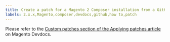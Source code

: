 ```yaml
---
title: Create a patch for a Magento 2 Composer installation from a GitHub commit
labels: 2.x.x,Magento,composer,devdocs,github,how to,patch
---
```


Please refer to the [Custom patches section of the Applying patches article](https://devdocs.magento.com/guides/v2.3/comp-mgr/patching.html#custom-patches) on Magento Devdocs.